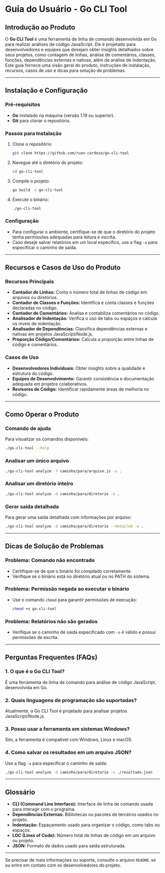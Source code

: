# Guia do Usuário - Go CLI Tool

## Introdução ao Produto

O **Go CLI Tool** é uma ferramenta de linha de comando desenvolvida em Go para realizar análises de código JavaScript. Ele é projetado para desenvolvedores e equipes que desejam obter insights detalhados sobre seus projetos, como contagem de linhas, análise de comentários, classes, funções, dependências externas e nativas, além de análise de indentação. Este guia fornece uma visão geral do produto, instruções de instalação, recursos, casos de uso e dicas para solução de problemas.

---

## Instalação e Configuração

### Pré-requisitos
- **Go** instalado na máquina (versão 1.19 ou superior).
- **Git** para clonar o repositório.

### Passos para Instalação
1. Clone o repositório:
   ```bash
   git clone https://github.com/ruan-cardozo/go-cli-tool
   ```
2. Navegue até o diretório do projeto:
   ```bash
   cd go-cli-tool
   ```
3. Compile o projeto:
   ```bash
   go build -o go-cli-tool
   ```
4. Execute o binário:
   ```bash
   ./go-cli-tool
   ```

### Configuração
- Para configurar o ambiente, certifique-se de que o diretório do projeto tenha permissões adequadas para leitura e escrita.
- Caso deseje salvar relatórios em um local específico, use a flag `-o` para especificar o caminho de saída.

---

## Recursos e Casos de Uso do Produto

### Recursos Principais
- **Contador de Linhas:** Conta o número total de linhas de código em arquivos ou diretórios.
- **Contador de Classes e Funções:** Identifica e conta classes e funções declaradas no código.
- **Contador de Comentários:** Analisa e contabiliza comentários no código.
- **Analisador de Indentação:** Verifica o uso de tabs ou espaços e calcula os níveis de indentação.
- **Analisador de Dependências:** Classifica dependências externas e nativas em projetos JavaScript/Node.js.
- **Proporção Código/Comentários:** Calcula a proporção entre linhas de código e comentários.

### Casos de Uso
- **Desenvolvedores Individuais:** Obter insights sobre a qualidade e estrutura do código.
- **Equipes de Desenvolvimento:** Garantir consistência e documentação adequada em projetos colaborativos.
- **Revisores de Código:** Identificar rapidamente áreas de melhoria no código.

---

## Como Operar o Produto

### Comando de ajuda
Para visualizar os comandos disponíveis:
```bash
./go-cli-tool --help
```

### Analisar um único arquivo
```bash
./go-cli-tool analyze -f caminho/para/arquivo.js -o .
```

### Analisar um diretório inteiro
```bash
./go-cli-tool analyze -d caminho/para/diretorio -o .
```

### Gerar saída detalhada
Para gerar uma saída detalhada com informações por arquivo:
```bash
./go-cli-tool analyze -d caminho/para/diretorio --detailed -o .
```

---

## Dicas de Solução de Problemas

### Problema: Comando não encontrado
- Certifique-se de que o binário foi compilado corretamente.
- Verifique se o binário está no diretório atual ou no PATH do sistema.

### Problema: Permissão negada ao executar o binário
- Use o comando `chmod` para garantir permissões de execução:
  ```bash
  chmod +x go-cli-tool
  ```

### Problema: Relatórios não são gerados
- Verifique se o caminho de saída especificado com `-o` é válido e possui permissões de escrita.

---

## Perguntas Frequentes (FAQs)

### 1. O que é o Go CLI Tool?
É uma ferramenta de linha de comando para análise de código JavaScript, desenvolvida em Go.

### 2. Quais linguagens de programação são suportadas?
Atualmente, o Go CLI Tool é projetado para analisar projetos JavaScript/Node.js.

### 3. Posso usar a ferramenta em sistemas Windows?
Sim, a ferramenta é compatível com Windows, Linux e macOS.

### 4. Como salvar os resultados em um arquivo JSON?
Use a flag `-o` para especificar o caminho de saída:
```bash
./go-cli-tool analyze -d caminho/para/diretorio -o ./resultado.json
```

---

## Glossário

- **CLI (Command Line Interface):** Interface de linha de comando usada para interagir com o programa.
- **Dependências Externas:** Bibliotecas ou pacotes de terceiros usados no projeto.
- **Indentação:** Espaçamento usado para organizar o código, como tabs ou espaços.
- **LOC (Lines of Code):** Número total de linhas de código em um arquivo ou projeto.
- **JSON:** Formato de dados usado para saída estruturada.

---

Se precisar de mais informações ou suporte, consulte o arquivo `README.md` ou entre em contato com os desenvolvedores do projeto.
